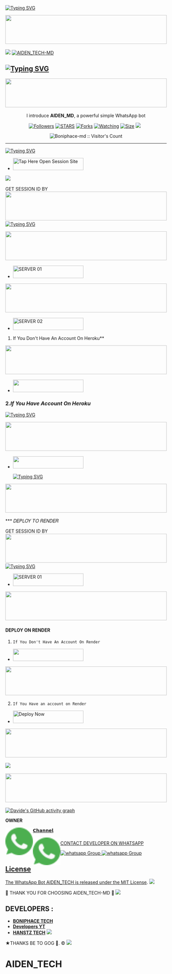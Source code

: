 
 [![Typing SVG](https://readme-typing-svg.herokuapp.com?font=Rockstar-ExtraBold&color=F01&lines=𓅓+AIDEN_TECH+𝐼𝑆+𝑀𝑌+𝑂𝑊𝑁𝐸𝑅+𓅓)](https://git.io/typing-svg)

</p>
 <img src="https://telegra.ph/file/dac66aa29fa68687e1218.jpg" height="90" width="100%">

 <a href="https://github.com/DenverCoder1/readme-typing-svg"><img src="https://readme-typing-svg.herokuapp.com?font=Rockstar-ExtraBold&color=F33A6A&lines=𝐖𝐞𝐥𝐜𝐨𝐦𝐞+𝐓𝐨+AIDEN╺+FREDRICK+-+𝗕𝗢𝗧.;𝙿𝙾𝚆𝙴𝚁𝙳+𝙱𝚈:+𝐌𝐑+FREDRICK+𝐓𝐄𝐀𝐌;ℂ𝕣𝕖𝕒𝕥𝕖𝕕+𝕓𝕪:+AIDEN.𝗧𝗘𝗖𝗛;𝐌𝐑:+☬𝔻𝔸ℝ𝕂༒FREDRICK࿐;💕𝐩𝐨𝐰𝐞𝐫𝐟𝐮𝐥;😁𝐰𝐚+𝐛𝐨𝐭🌹.&heart;++;Self-taught+Back-Created+By,;FREDRICK+DANNY+Am+The,;Best+Is+Bot+For+You+To,;Deploy..<3"></a>
 <a href="https://files.catbox.moe/63oi9w.jpeg">
 <img alt="AIDEN_TECH-MD" height="300" src="https://files.catbox.moe/63oi9w.jpeg">

## [![Typing SVG](https://readme-typing-svg.herokuapp.com?font=Rockstar-ExtraBold&color=F33A6A&lines=𝐖𝐞𝐥𝐜𝐨𝐦𝐞+𝐓𝐨+𝙆𝙄𝙉𝙂╺+AIDEN_TECH+-+𝗕𝗢𝗧.;𝙿𝙾𝚆𝙴𝚁𝙳+𝙱𝚈:+𝐌𝐑+FREDRICK+𝐓𝐄𝐀𝐌;ℂ𝕣𝕖𝕒𝕥𝕖𝕕+𝕓𝕪:+AIDEN.𝗧𝗘𝗖𝗛;𝐌𝐑:+☬𝔻𝔸ℝ𝕂༒AIDEN_TECH-MD࿐;💕𝐩𝐨𝐰𝐞𝐫𝐟𝐮𝐥;😁𝐰𝐚+𝐛𝐨𝐭🌹)](https://git.io/typing-svg)


<img src="https://i.imgur.com/dBaSKWF.gif" height="90" width="100%">

  </h1> 
<p align="center">l introduce <b>AIDEN_MD</b>, a powerful simple WhatsApp bot </p>

</p>
  <p align="center">
<a href="https://github.com/boniphace478/followers"><img title="Followers" src="https://img.shields.io/github/followers/boniphace478?color=blue&style=flat-square"></a>
<a href="https://github.com/boniphace478/BONIPHACE-MD/stargazers/"><img title="STARS" src="https://img.shields.io/github/stars/boniphace478/boniphace-md?&style=social"></a>
<a href="https://github.com/boniphace478/boniphace-md/network/members"><img title="Forks" src="https://img.shields.io/github/forks/boniphace478/boniphace-md?style=social"></a>
<a href="https://github.com/boniphace478/boniphace-md/watchers"><img title="Watching" src="https://img.shields.io/github/watchers/boniphace478/boniphace-md?label=Watching&style=social"></a>
<a href="https://github.com/boniphace478/BONIPHACE-MD/"><img title="Size" src="https://img.shields.io/github/repo-size/boniphace478/BONIPHACE-MD?style=flat-square&color=green"></a>
<a href="https://github.com/boniphace478/BONIPHACE-MD/graphs/commit-activity"><img height="20" src="https://img.shields.io/badge/Maintained%3F-yes-green.svg"></a>&nbsp;&nbsp;
</p>
</p>
<p align="center"><img src="https://profile-counter.glitch.me/{boniphace478}/count.svg" alt="Boniphace-md :: Visitor's Count"/></p>

---


 
 [![Typing SVG](https://readme-typing-svg.herokuapp.com?font=Rockstar-ExtraBold&color=F01&lines=𝐶𝐿𝐼𝐶𝐾+𝑇𝑂+𝐹𝑂𝑅𝐾+𝑇𝐻𝐸+𝑅𝐸𝑃𝑂)](https://git.io/typing-svg)

</p>
 
- <a href="https://github.com/boniphace478/BONIPHACE-MD/fork"><img title="Tap Here Open Session Site" src="https://img.shields.io/badge/FORK THIS REPO-h?color=pink&style=for-the-badge&logo=msi" width="220" height="38.45"/></a></p>

<a><img src='https://i.imgur.com/LyHic3i.gif'/></a>

 GET SESSION ID BY
<img src="https://i.imgur.com/dBaSKWF.gif" height="90" width="100%">
 [![Typing SVG](https://readme-typing-svg.herokuapp.com?font=Rockstar-ExtraBold&color=F01&lines=𝑇𝐻𝐼𝑆+𝐼𝑆+𝑆𝐸𝑆𝑆𝐼𝑂𝑁+𝑆𝐼𝑇𝐸+🤙)](https://git.io/typing-svg)

</p>

<img src="https://i.imgur.com/dBaSKWF.gif" height="90" width="100%">

- <a href="https://anthony-boniphace.onrender.com/wasiqr"><img title="SERVER 01" src="https://img.shields.io/badge/𝑆𝐸𝑅𝑉𝐸𝑅 01-h?color=pink&style=for-the-badge&logo=msi" width="220" height="38.45"/></a></p>

<img src="https://i.imgur.com/dBaSKWF.gif" height="90" width="100%">

- <a href="https://anthony-boniphace.onrender.com"><img title="SERVER 02" src="https://img.shields.io/badge/𝑆𝐸𝑅𝑉𝐸𝑅 02-h?color=pink&style=for-the-badge&logo=msi" width="220" height="38.45"/></a></p>

 
1. If You Don't Have An Account On Heroku**

<img src="https://i.imgur.com/dBaSKWF.gif" height="90" width="100%">

- <a align="center"><a href="https://signup.heroku.com">
 <img src="https://img.shields.io/badge/Create%20Account%20Now-pink?style=for-the-badge&logo=heroku" width="220" height="38.45"/></a></p>

### 2.*If You Have Account On Heroku*

 [![Typing SVG](https://readme-typing-svg.herokuapp.com?font=Rockstar-ExtraBold&color=F01&lines=𓆏+𝑆𝐴𝐹𝐸+𝑇𝑂+𝐻𝐸𝑅𝑂𝐾𝑈+𓆏)](https://git.io/typing-svg)

</p>
 
<img src="https://i.imgur.com/dBaSKWF.gif" height="90" width="100%">


  - <a align="center"><a href="https://dashboard.heroku.com/new?template=https://github.com/boniphace478/BONIPHACE-XMD-1"> <img src="https://img.shields.io/badge/DEPLOY%20NOW-pink?style=for-the-badge&logo=heroku" width="220" height="38.45"/></a></p>
 [![Typing SVG](https://readme-typing-svg.herokuapp.com?font=Rockstar-ExtraBold&color=F01&lines=𓅓+𝑆𝐴𝐹𝐸+𝑇𝑂+𝐻𝐸𝑅𝑂𝐾𝑈+𓅓)](https://git.io/typing-svg)

 <img src="https://i.imgur.com/dBaSKWF.gif" height="90" width="100%">

*** 𝐷𝐸𝑃𝐿𝑂𝑌 𝑇𝑂 𝑅𝐸𝑁𝐷𝐸𝑅
 
 GET SESSION ID BY
<img src="https://i.imgur.com/dBaSKWF.gif" height="90" width="100%">
 [![Typing SVG](https://readme-typing-svg.herokuapp.com?font=Rockstar-ExtraBold&color=F01&lines=𝑇𝐻𝐼𝑆+𝐼𝑆+𝑆𝐸𝑆𝑆𝐼𝑂𝑁+𝑆𝐼𝑇𝐸+🤙)](https://git.io/typing-svg)

</p>

- <a href="https://yesser-scanner-8309ae116f64.herokuapp.com/"><img title="SERVER 01" src="https://img.shields.io/badge/𝑆𝐸𝑅𝑉𝐸𝑅 01-h?color=pink&style=for-the-badge&logo=msi" width="220" height="38.45"/></a></p>

<img src="https://i.imgur.com/dBaSKWF.gif" height="90" width="100%">

#### DEPLOY ON RENDER 
1. `If You Don't Have An Account On Render`
- <a href="https://dashboard.render.com/register"><img src="https://img.shields.io/badge/CREATE AN ACCOUNT NOW-h?color=red&style=for-the-badge&logo=msi" width="220" height="38.45"/></a></p>

<img src="https://i.imgur.com/dBaSKWF.gif" height="90" width="100%">

2. `If You Have an account on Render`
- <a href="https://render.com"><img title="Deploy Now" src="https://img.shields.io/badge/DEPLOY NOW-h?color=red&style=for-the-badge&logo=msi" width="220" height="38.45"/></a></p>

<img src="https://i.imgur.com/dBaSKWF.gif" height="90" width="100%">


<a><img src='https://i.imgur.com/LyHic3i.gif'/></a>
 
<img src="https://i.imgur.com/dBaSKWF.gif" height="90" width="100%">

</a>
</div>

[![Davide's GitHub activity graph](https://github-readme-activity-graph.vercel.app/graph?username=davevad93&theme=github-compact&bg_color=000000&line=009A22&point=98FB98&color=00FF2B&title_color=00FF2B&area=true)](https://github.com/ashutosh00710/github-readme-activity-graph)

**OWNER**
<p align="centre">
  <a href="https://wa.me/message/HVPSEJDVDNAEG1">
    <img align="left" alt="SIEGRIN | Whastapp" width="86px" src="https://raw.githubusercontent.com/PikaBotz/My_Personal_Space/main/Images/AnyaBot_pics/Anya_v2/Whatsapp.svg" />


**𝗖𝗵𝗮𝗻𝗻𝗲𝗹**
<p align="centre">
  <a href="https://whatsapp.com/channel/0029VaefFGr77qVUzcS6ad0t">
    <img align="left" alt="SIEGRIN | Whastapp" width="86px" src="https://raw.githubusercontent.com/PikaBotz/My_Personal_Space/main/Images/AnyaBot_pics/Anya_v2/Whatsapp.svg" />

   ###

CONTACT DEVELOPER ON WHATSAPP 

<a href="https://wa.me/message/HVPSEJDVDNAEG1" target="_blank">
    <img alt="whatsapp Group" src="https://img.shields.io/badge/boniphace tech contact -25D366?style=for-the-badge&logo=whatsapp&logoColor=white" />


  
 
<a href="https://whatsapp.com/channel/0029VaiMm7d4yltT51HS1T1G" target="_blank">
    <img alt="whatsapp Group" src="https://img.shields.io/badge/ AIDEN_TECH-MD CHANNEL -25D366?style=for-the-badge&logo=whatsapp&logoColor=white" />
 

## License

The WhatsApp Bot AIDEN_TECH is released under the [MIT License](https://opensource.org/licenses/MIT).
<a><img src='https://i.imgur.com/LyHic3i.gif'/></a>

🌟 THANK YOU FOR CHOOSING AIDEN_TECH-MD 🌟
<a><img src='https://i.imgur.com/LyHic3i.gif'/></a>

## DEVELOPERS :

- [**BONIPHACE TECH**](https://github.com/boniphace478)
- [**Developers YT**](https://youtube.com/@anthonyboniphace?si=86VHGM7BZ4Q_OQYO)
- [**HANSTZ TECH**](https://github.com/HANSTZ3)
 <a><img src='https://i.imgur.com/LyHic3i.gif'/></a>
 
★THANKS BE TO GOG 🙏. ©
<a><img src='https://i.imgur.com/LyHic3i.gif'/></a>

     
# AIDEN_TECH
